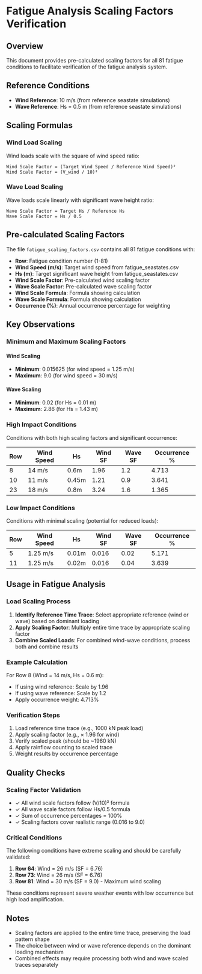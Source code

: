 # Fatigue Analysis Scaling Factors Verification

## Overview
This document provides pre-calculated scaling factors for all 81 fatigue conditions to facilitate verification of the fatigue analysis system.

## Reference Conditions
- **Wind Reference**: 10 m/s (from reference seastate simulations)
- **Wave Reference**: Hs = 0.5 m (from reference seastate simulations)

## Scaling Formulas

### Wind Load Scaling
Wind loads scale with the square of wind speed ratio:
```
Wind Scale Factor = (Target Wind Speed / Reference Wind Speed)²
Wind Scale Factor = (V_wind / 10)²
```

### Wave Load Scaling
Wave loads scale linearly with significant wave height ratio:
```
Wave Scale Factor = Target Hs / Reference Hs
Wave Scale Factor = Hs / 0.5
```

## Pre-calculated Scaling Factors
The file `fatigue_scaling_factors.csv` contains all 81 fatigue conditions with:
- **Row**: Fatigue condition number (1-81)
- **Wind Speed (m/s)**: Target wind speed from fatigue_seastates.csv
- **Hs (m)**: Target significant wave height from fatigue_seastates.csv
- **Wind Scale Factor**: Pre-calculated wind scaling factor
- **Wave Scale Factor**: Pre-calculated wave scaling factor
- **Wind Scale Formula**: Formula showing calculation
- **Wave Scale Formula**: Formula showing calculation
- **Occurrence (%)**: Annual occurrence percentage for weighting

## Key Observations

### Minimum and Maximum Scaling Factors

#### Wind Scaling
- **Minimum**: 0.015625 (for wind speed = 1.25 m/s)
- **Maximum**: 9.0 (for wind speed = 30 m/s)

#### Wave Scaling
- **Minimum**: 0.02 (for Hs = 0.01 m)
- **Maximum**: 2.86 (for Hs = 1.43 m)

### High Impact Conditions
Conditions with both high scaling factors and significant occurrence:

| Row | Wind Speed | Hs | Wind SF | Wave SF | Occurrence % |
|-----|------------|-----|---------|---------|--------------|
| 8   | 14 m/s     | 0.6m| 1.96    | 1.2     | 4.713        |
| 10  | 11 m/s     | 0.45m| 1.21   | 0.9     | 3.641        |
| 23  | 18 m/s     | 0.8m| 3.24    | 1.6     | 1.365        |

### Low Impact Conditions
Conditions with minimal scaling (potential for reduced loads):

| Row | Wind Speed | Hs | Wind SF | Wave SF | Occurrence % |
|-----|------------|-----|---------|---------|--------------|
| 5   | 1.25 m/s   | 0.01m| 0.016  | 0.02    | 5.171        |
| 11  | 1.25 m/s   | 0.02m| 0.016  | 0.04    | 3.639        |

## Usage in Fatigue Analysis

### Load Scaling Process
1. **Identify Reference Time Trace**: Select appropriate reference (wind or wave) based on dominant loading
2. **Apply Scaling Factor**: Multiply entire time trace by appropriate scaling factor
3. **Combine Scaled Loads**: For combined wind-wave conditions, process both and combine results

### Example Calculation
For Row 8 (Wind = 14 m/s, Hs = 0.6 m):
- If using wind reference: Scale by 1.96
- If using wave reference: Scale by 1.2
- Apply occurrence weight: 4.713%

### Verification Steps
1. Load reference time trace (e.g., 1000 kN peak load)
2. Apply scaling factor (e.g., × 1.96 for wind)
3. Verify scaled peak (should be ~1960 kN)
4. Apply rainflow counting to scaled trace
5. Weight results by occurrence percentage

## Quality Checks

### Scaling Factor Validation
- ✓ All wind scale factors follow (V/10)² formula
- ✓ All wave scale factors follow Hs/0.5 formula
- ✓ Sum of occurrence percentages = 100%
- ✓ Scaling factors cover realistic range (0.016 to 9.0)

### Critical Conditions
The following conditions have extreme scaling and should be carefully validated:

1. **Row 64**: Wind = 26 m/s (SF = 6.76)
2. **Row 73**: Wind = 26 m/s (SF = 6.76)
3. **Row 81**: Wind = 30 m/s (SF = 9.0) - Maximum wind scaling

These conditions represent severe weather events with low occurrence but high load amplification.

## Notes
- Scaling factors are applied to the entire time trace, preserving the load pattern shape
- The choice between wind or wave reference depends on the dominant loading mechanism
- Combined effects may require processing both wind and wave scaled traces separately